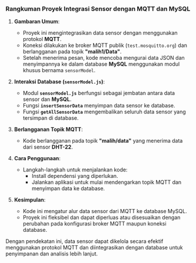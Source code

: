 ### **Rangkuman Proyek Integrasi Sensor dengan MQTT dan MySQL**

1. **Gambaran Umum**:
    - Proyek ini mengintegrasikan data sensor dengan menggunakan protokol **MQTT**.
    - Koneksi dilakukan ke broker MQTT publik (`test.mosquitto.org`) dan berlangganan pada topik **"malih1/Data"**.
    - Setelah menerima pesan, kode mencoba mengurai data JSON dan menyimpannya ke dalam database **MySQL** menggunakan modul khusus bernama `sensorModel`.

2. **Interaksi Database (`sensorModel.js`)**:
    - Modul **`sensorModel.js`** berfungsi sebagai jembatan antara data sensor dan **MySQL**.
    - Fungsi **`insertSensorData`** menyimpan data sensor ke database.
    - Fungsi **`getAllSensorData`** mengembalikan seluruh data sensor yang tersimpan di database.

3. **Berlangganan Topik MQTT**:
    - Kode berlangganan pada topik **"malih/data"** yang menerima data dari sensor **DHT-22**.

4. **Cara Penggunaan**:
    - Langkah-langkah untuk menjalankan kode:
        - Install dependensi yang diperlukan.
        - Jalankan aplikasi untuk mulai mendengarkan topik MQTT dan menyimpan data ke database.

5. **Kesimpulan**:
    - Kode ini mengatur alur data sensor dari MQTT ke database MySQL.
    - Proyek ini fleksibel dan dapat diperluas atau disesuaikan dengan perubahan pada konfigurasi broker MQTT maupun koneksi database.

Dengan pendekatan ini, data sensor dapat dikelola secara efektif menggunakan protokol MQTT dan diintegrasikan dengan database untuk penyimpanan dan analisis lebih lanjut.
